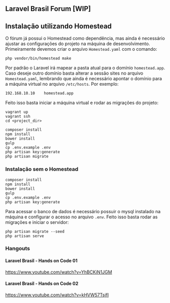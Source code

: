 ## Laravel Brasil Forum [WIP]

## Instalação utilizando Homestead

O fórum já possui o Homestead como dependência, mas ainda é necessário ajustar as configurações do projeto na máquina de desenvolvimento. Primeiramente devemos criar o arquivo `Homestead.yaml` com o comando:

```shell
php vendor/bin/homestead make
```

Por padrão o Laravel irá mapear a pasta atual para o domínio `homestead.app`. Caso deseje outro domínio basta alterar a sessão sites no arquivo `Homestead.yaml`, lembrando que ainda é necessário apontar o domínio para a máquina virtual no arquivo `/etc/hosts`. Por exemplo:

``` 
192.168.10.10    homestead.app
```

Feito isso basta iniciar a máquina virtual e rodar as migrações do projeto:

```shell
vagrant up
vagrant ssh
cd <project_dir>

composer install
npm install
bower install
gulp
cp .env.example .env
php artisan key:generate
php artisan migrate
```

### Instalação sem o Homestead

```shell
composer install
npm install
bower install
gulp
cp .env.example .env
php artisan key:generate
```

Para acessar o banco de dados é necessário possuir o mysql instalado na máquina e configurar o acesso no arquivo `.env`. Feito isso basta rodar as migrações e iniciar o servidor:

```shell
php artisan migrate --seed
php artisan serve
```

### Hangouts

#### Laravel Brasil - Hands on Code 01
https://www.youtube.com/watch?v=YhBCKiN1JGM

#### Laravel Brasil - Hands on Code 02  
https://www.youtube.com/watch?v=kHVW57TsjfI

